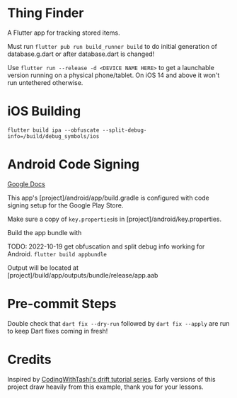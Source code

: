 # Thing Finder
A Flutter app for tracking stored items.

Must run `flutter pub run build_runner build` to do initial generation of
database.g.dart or after database.dart is changed!

Use `flutter run --release -d <DEVICE NAME HERE>` to get a launchable version
running on a physical phone/tablet. On iOS 14 and above it won't run untethered
otherwise.

# iOS Building

`flutter build ipa --obfuscate --split-debug-info=/build/debug_symbols/ios`

# Android Code Signing

[Google Docs](https://docs.flutter.dev/deployment/android#signing-the-app)

This app's \[project]/android/app/build.gradle is configured with code signing
setup for the Google Play Store.

Make sure a copy of `key.properties`is in \[project]/android/key.properties.

Build the app bundle with

TODO: 2022-10-19 get obfuscation and split debug info working for Android.
`flutter build appbundle`

Output will be located at \[project]/build/app/outputs/bundle/release/app.aab

# Pre-commit Steps

Double check that `dart fix --dry-run` followed by `dart fix --apply` are run to
keep Dart fixes coming in fresh!

# Credits

Inspired by [CodingWithTashi's drift tutorial series](https://www.youtube.com/watch?v=khwi8e3fZbM).
Early versions of this project draw heavily from this example, thank you for
your lessons.